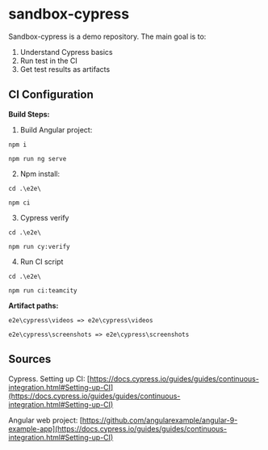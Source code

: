 # sandbox-cypress

Sandbox-cypress is a demo repository. The main goal is to:
1. Understand Cypress basics
2. Run test in the CI 
3. Get test results as artifacts

## CI Configuration

**Build Steps:**

1. Build Angular project:

  `npm i`

  `npm run ng serve`

2. Npm install: 

  `cd .\e2e\`

  `npm ci`

3. Cypress verify

  `cd .\e2e\`

  `npm run cy:verify`

4. Run CI script

  `cd .\e2e\`
  
  `npm run ci:teamcity`

**Artifact paths:**

  `e2e\cypress\videos => e2e\cypress\videos`

  `e2e\cypress\screenshots => e2e\cypress\screenshots`

## Sources

Cypress. Setting up CI: [https://docs.cypress.io/guides/guides/continuous-integration.html#Setting-up-CI](https://docs.cypress.io/guides/guides/continuous-integration.html#Setting-up-CI)

Angular web project: [https://github.com/angularexample/angular-9-example-app](https://docs.cypress.io/guides/guides/continuous-integration.html#Setting-up-CI)
